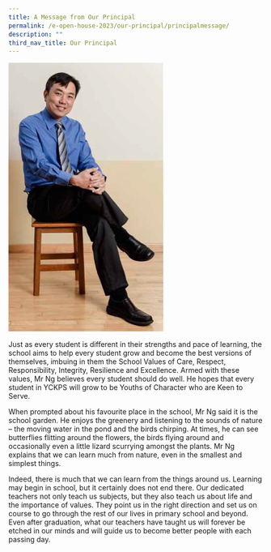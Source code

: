 ```yaml
---
title: A Message from Our Principal
permalink: /e-open-house-2023/our-principal/principalmessage/
description: ""
third_nav_title: Our Principal
---
```

![](/images/Mr%20Ng%20Aik%20Boon_01.png)

Just as every student is different in their strengths and pace of learning, the school aims to help every student grow and become the best versions of themselves, imbuing in them the School Values of Care, Respect, Responsibility, Integrity, Resilience and Excellence. Armed with these values, Mr Ng believes every student should do well. He hopes that every student in YCKPS will grow to be Youths of Character who are Keen to Serve.

When prompted about his favourite place in the school, Mr Ng said it is the school garden. He enjoys the greenery and listening to the sounds of nature – the moving water in the pond and the birds chirping. At times, he can see butterflies flitting around the flowers, the birds flying around and occasionally even a little lizard scurrying amongst the plants. Mr Ng explains that we can learn much from nature, even in the smallest and simplest things.

Indeed, there is much that we can learn from the things around us. Learning may begin in school, but it certainly does not end there. Our dedicated teachers not only teach us subjects, but they also teach us about life and the importance of values. They point us in the right direction and set us on course to go through the rest of our lives in primary school and beyond. Even after graduation, what our teachers have taught us will forever be etched in our minds and will guide us to become better people with each passing day.
